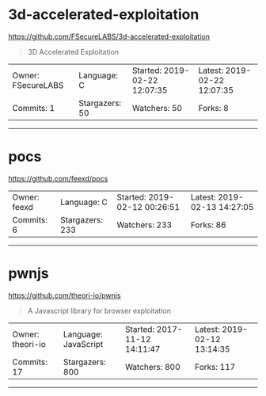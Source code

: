 # 3d-accelerated-exploitation

https://github.com/FSecureLABS/3d-accelerated-exploitation
<blockquote>
3D Accelerated Exploitation
</blockquote>

<table>
<tr><td>Owner: FSecureLABS</td>
    <td>Language: C</td>
    <td>Started: 2019-02-22 12:07:35</td>
    <td>Latest: 2019-02-22 12:07:35</td></tr>
<tr><td>Commits: 1</td>
    <td>Stargazers: 50</td>
    <td>Watchers: 50</td>
    <td>Forks: 8</td></tr>
</table>

---

# pocs

https://github.com/feexd/pocs
<blockquote>
<no description>
</blockquote>

<table>
<tr><td>Owner: feexd</td>
    <td>Language: C</td>
    <td>Started: 2019-02-12 00:26:51</td>
    <td>Latest: 2019-02-13 14:27:05</td></tr>
<tr><td>Commits: 6</td>
    <td>Stargazers: 233</td>
    <td>Watchers: 233</td>
    <td>Forks: 86</td></tr>
</table>

---

# pwnjs

https://github.com/theori-io/pwnjs
<blockquote>
A Javascript library for browser exploitation
</blockquote>

<table>
<tr><td>Owner: theori-io</td>
    <td>Language: JavaScript</td>
    <td>Started: 2017-11-12 14:11:47</td>
    <td>Latest: 2019-02-12 13:14:35</td></tr>
<tr><td>Commits: 17</td>
    <td>Stargazers: 800</td>
    <td>Watchers: 800</td>
    <td>Forks: 117</td></tr>
</table>

---

